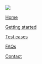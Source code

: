 <div class="footer-bar">

  <div class="footer-top-items">
  
  [<img src="../assets/content/Logo_XS2ASandbox.png" class="logo">](https://dev-dynamicsandbox-developerportalui.cloud.adorsys.de/home)
  
  <div>
  
  [<span class="footer-item"> Home </span>](https://dev-dynamicsandbox-developerportalui.cloud.adorsys.de/home)
  
  [<span class="footer-item">Getting started</span>](https://dev-dynamicsandbox-developerportalui.cloud.adorsys.de/getting-started) 
  
  [<span class="footer-item">Test cases</span>](https://dev-dynamicsandbox-developerportalui.cloud.adorsys.de/test-cases/redirect)
  
  [<span class="footer-item">FAQs</span>](https://dev-dynamicsandbox-developerportalui.cloud.adorsys.de/page/faq)  
    
  [<span class="footer-item">Contact</span>](https://dev-dynamicsandbox-developerportalui.cloud.adorsys.de/page)
  
  </div>
  </div>
  
  <div class ="social-media">
  
  [<i class="social-media-icon fab fa-facebook-f"></i>](https://www.facebook.com/adorsysGmbH)
  [<i class="social-media-icon fab fa-twitter"></i>](https://twitter.com/adorsys)
  [<i class="social-media-icon fab fa-xing"></i>](https://www.xing.com/companies/adorsysgmbh%26cokg)
  [<i class="social-media-icon fab fa-linkedin-in"></i>](https://www.linkedin.com/company/adorsys)
  
  </div>
  
</div>

